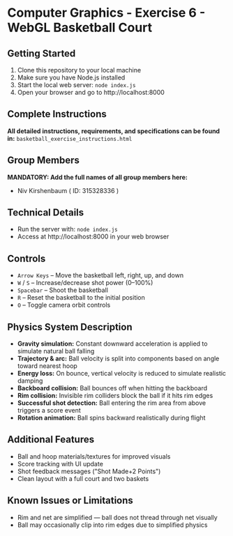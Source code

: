 # Computer Graphics - Exercise 6 - WebGL Basketball Court

## Getting Started
1. Clone this repository to your local machine
2. Make sure you have Node.js installed
3. Start the local web server: `node index.js`
4. Open your browser and go to http://localhost:8000

## Complete Instructions
**All detailed instructions, requirements, and specifications can be found in:**
`basketball_exercise_instructions.html`

## Group Members
**MANDATORY: Add the full names of all group members here:**
- Niv Kirshenbaum   ( ID: 315328336 )

## Technical Details
- Run the server with: `node index.js`
- Access at http://localhost:8000 in your web browser

## Controls
- `Arrow Keys` – Move the basketball left, right, up, and down
- `W` / `S` – Increase/decrease shot power (0–100%)
- `Spacebar` – Shoot the basketball
- `R` – Reset the basketball to the initial position
- `O` – Toggle camera orbit controls

## Physics System Description
- **Gravity simulation:** Constant downward acceleration is applied to simulate natural ball falling
- **Trajectory & arc:** Ball velocity is split into components based on angle toward nearest hoop
- **Energy loss:** On bounce, vertical velocity is reduced to simulate realistic damping
- **Backboard collision:** Ball bounces off when hitting the backboard
- **Rim collision:** Invisible rim colliders block the ball if it hits rim edges
- **Successful shot detection:** Ball entering the rim area from above triggers a score event
- **Rotation animation:** Ball spins backward realistically during flight

## Additional Features
- Ball and hoop materials/textures for improved visuals
- Score tracking with UI update
- Shot feedback messages ("Shot Made+2 Points")
- Clean layout with a full court and two baskets

## Known Issues or Limitations
- Rim and net are simplified — ball does not thread through net visually
- Ball may occasionally clip into rim edges due to simplified physics
